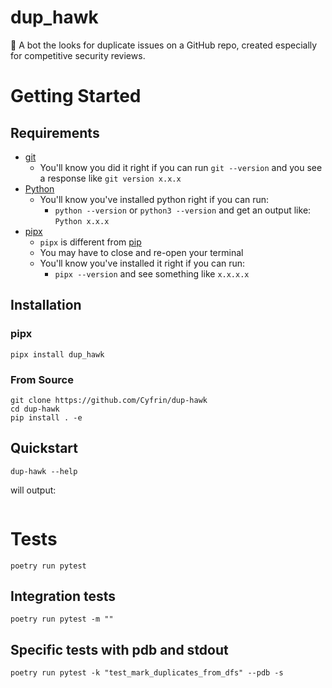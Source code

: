 # dup_hawk

🦅 A bot the looks for duplicate issues on a GitHub repo, created especially for competitive security reviews. 

# Getting Started
## Requirements

- [git](https://git-scm.com/book/en/v2/Getting-Started-Installing-Git)
  - You'll know you did it right if you can run `git --version` and you see a response like `git version x.x.x`
- [Python](https://www.python.org/downloads/)
  - You'll know you've installed python right if you can run:
    - `python --version` or `python3 --version` and get an output like: `Python x.x.x`
- [pipx](https://pypa.github.io/pipx/installation/)
  - `pipx` is different from [pip](https://pypi.org/project/pip/)
  - You may have to close and re-open your terminal
  - You'll know you've installed it right if you can run:
    - `pipx --version` and see something like `x.x.x.x`

## Installation

### pipx

```
pipx install dup_hawk
```

### From Source

```
git clone https://github.com/Cyfrin/dup-hawk
cd dup-hawk
pip install . -e
```

## Quickstart 

```
dup-hawk --help
```
will output:

```

```

# Tests

```
poetry run pytest
```

## Integration tests

```
poetry run pytest -m ""
```

## Specific tests with pdb and stdout

```
poetry run pytest -k "test_mark_duplicates_from_dfs" --pdb -s
```